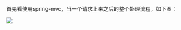 首先看使用spring-mvc，当一个请求上来之后的整个处理流程，如下图：

![](https://github.com/damoncs/Learning-Summary/blob/master/images/SpringMvc.jpg)
